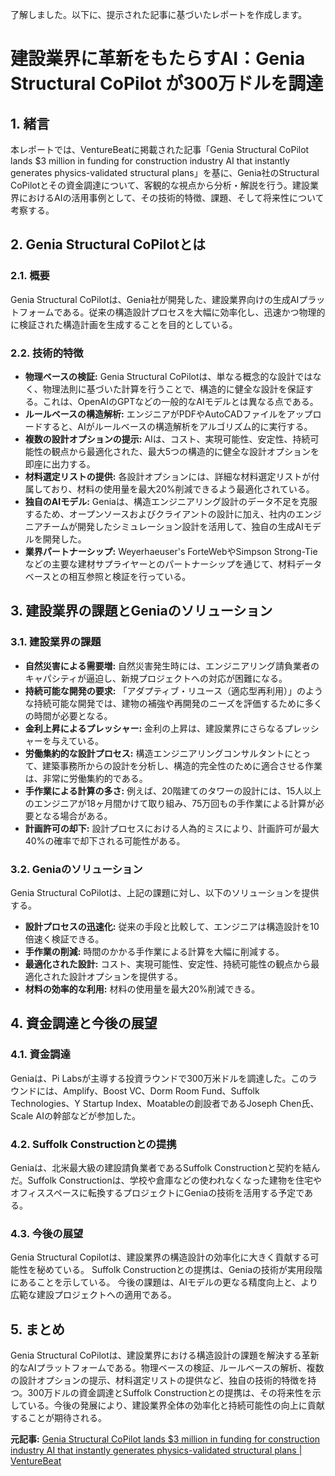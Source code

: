 了解しました。以下に、提示された記事に基づいたレポートを作成します。

# 建設業界に革新をもたらすAI：Genia Structural CoPilot が300万ドルを調達

## 1. 緒言

本レポートでは、VentureBeatに掲載された記事「Genia Structural CoPilot lands $3 million in funding for construction industry AI that instantly generates physics-validated structural plans」を基に、Genia社のStructural CoPilotとその資金調達について、客観的な視点から分析・解説を行う。建設業界におけるAIの活用事例として、その技術的特徴、課題、そして将来性について考察する。

## 2. Genia Structural CoPilotとは

### 2.1. 概要

Genia Structural CoPilotは、Genia社が開発した、建設業界向けの生成AIプラットフォームである。従来の構造設計プロセスを大幅に効率化し、迅速かつ物理的に検証された構造計画を生成することを目的としている。

### 2.2. 技術的特徴

* **物理ベースの検証:** Genia Structural CoPilotは、単なる概念的な設計ではなく、物理法則に基づいた計算を行うことで、構造的に健全な設計を保証する。これは、OpenAIのGPTなどの一般的なAIモデルとは異なる点である。
* **ルールベースの構造解析:** エンジニアがPDFやAutoCADファイルをアップロードすると、AIがルールベースの構造解析をアルゴリズム的に実行する。
* **複数の設計オプションの提示:** AIは、コスト、実現可能性、安定性、持続可能性の観点から最適化された、最大5つの構造的に健全な設計オプションを即座に出力する。
* **材料選定リストの提供:** 各設計オプションには、詳細な材料選定リストが付属しており、材料の使用量を最大20%削減できるよう最適化されている。
* **独自のAIモデル:** Geniaは、構造エンジニアリング設計のデータ不足を克服するため、オープンソースおよびクライアントの設計に加え、社内のエンジニアチームが開発したシミュレーション設計を活用して、独自の生成AIモデルを開発した。
* **業界パートナーシップ:** Weyerhaeuser's ForteWebやSimpson Strong-Tieなどの主要な建材サプライヤーとのパートナーシップを通じて、材料データベースとの相互参照と検証を行っている。

## 3. 建設業界の課題とGeniaのソリューション

### 3.1. 建設業界の課題

* **自然災害による需要増:** 自然災害発生時には、エンジニアリング請負業者のキャパシティが逼迫し、新規プロジェクトへの対応が困難になる。
* **持続可能な開発の要求:** 「アダプティブ・リユース（適応型再利用）」のような持続可能な開発では、建物の補強や再開発のニーズを評価するために多くの時間が必要となる。
* **金利上昇によるプレッシャー:** 金利の上昇は、建設業界にさらなるプレッシャーを与えている。
* **労働集約的な設計プロセス:** 構造エンジニアリングコンサルタントにとって、建築事務所からの設計を分析し、構造的完全性のために適合させる作業は、非常に労働集約的である。
* **手作業による計算の多さ:** 例えば、20階建てのタワーの設計には、15人以上のエンジニアが18ヶ月間かけて取り組み、75万回もの手作業による計算が必要となる場合がある。
* **計画許可の却下:** 設計プロセスにおける人為的ミスにより、計画許可が最大40%の確率で却下される可能性がある。

### 3.2. Geniaのソリューション

Genia Structural CoPilotは、上記の課題に対し、以下のソリューションを提供する。

* **設計プロセスの迅速化:** 従来の手段と比較して、エンジニアは構造設計を10倍速く検証できる。
* **手作業の削減:** 時間のかかる手作業による計算を大幅に削減する。
* **最適化された設計:** コスト、実現可能性、安定性、持続可能性の観点から最適化された設計オプションを提供する。
* **材料の効率的な利用:** 材料の使用量を最大20%削減できる。

## 4. 資金調達と今後の展望

### 4.1. 資金調達

Geniaは、Pi Labsが主導する投資ラウンドで300万米ドルを調達した。このラウンドには、Amplify、Boost VC、Dorm Room Fund、Suffolk Technologies、Y Startup Index、Moatableの創設者であるJoseph Chen氏、Scale AIの幹部などが参加した。

### 4.2. Suffolk Constructionとの提携

Geniaは、北米最大級の建設請負業者であるSuffolk Constructionと契約を結んだ。Suffolk Constructionは、学校や倉庫などの使われなくなった建物を住宅やオフィススペースに転換するプロジェクトにGeniaの技術を活用する予定である。

### 4.3. 今後の展望
Genia Structural Copilotは、建設業界の構造設計の効率化に大きく貢献する可能性を秘めている。
Suffolk Constructionとの提携は、Geniaの技術が実用段階にあることを示している。
今後の課題は、AIモデルの更なる精度向上と、より広範な建設プロジェクトへの適用である。

## 5. まとめ

Genia Structural CoPilotは、建設業界における構造設計の課題を解決する革新的なAIプラットフォームである。物理ベースの検証、ルールベースの解析、複数の設計オプションの提示、材料選定リストの提供など、独自の技術的特徴を持つ。300万ドルの資金調達とSuffolk Constructionとの提携は、その将来性を示している。今後の発展により、建設業界全体の効率化と持続可能性の向上に貢献することが期待される。


**元記事:** [Genia Structural CoPilot lands $3 million in funding for construction industry AI that instantly generates physics-validated structural plans | VentureBeat](https://venturebeat.com/business/genia-structural-copilot-lands-3-million-in-funding-for-construction-industry-ai-that-instantly-generates-physics-validated-structural-plans/)